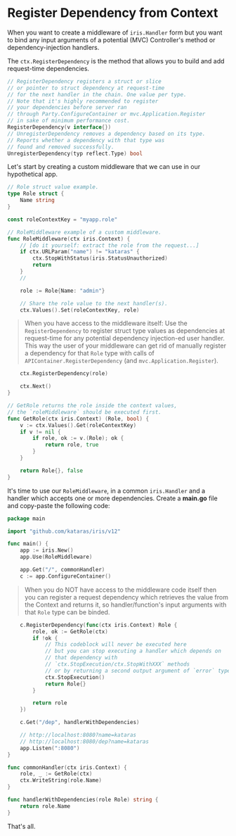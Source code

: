 # Register Dependency from Context

When you want to create a middleware of `iris.Handler` form but you want to bind any input arguments of a potential (MVC) Controller's method or dependency-injection handlers.

The `ctx.RegisterDependency` is the method that allows you to build and add request-time dependencies.

```go
// RegisterDependency registers a struct or slice
// or pointer to struct dependency at request-time
// for the next handler in the chain. One value per type.
// Note that it's highly recommended to register
// your dependencies before server ran
// through Party.ConfigureContainer or mvc.Application.Register
// in sake of minimum performance cost.
RegisterDependency(v interface{})
// UnregisterDependency removes a dependency based on its type.
// Reports whether a dependency with that type was
// found and removed successfully.
UnregisterDependency(typ reflect.Type) bool
```

Let's start by creating a custom middleware that we can use in our hypothetical app.

```go
// Role struct value example.
type Role struct {
	Name string
}

const roleContextKey = "myapp.role"

// RoleMiddleware example of a custom middleware.
func RoleMiddleware(ctx iris.Context) {
	// [do it yourself: extract the role from the request...]
	if ctx.URLParam("name") != "kataras" {
		ctx.StopWithStatus(iris.StatusUnauthorized)
		return
	}
	//

	role := Role{Name: "admin"}

    // Share the role value to the next handler(s).
	ctx.Values().Set(roleContextKey, role)
```

> When you have access to the middleware itself:
Use the `RegisterDependency` to register
struct type values as dependencies at request-time for
any potential dependency injection-ed user handler.
This way the user of your middleware can get rid of
manually register a dependency for that `Role` type with calls of
`APIContainer.RegisterDependency` (and `mvc.Application.Register`).

```go
    ctx.RegisterDependency(role)
```

```go
	ctx.Next()
}
```

```go
// GetRole returns the role inside the context values,
// the `roleMiddleware` should be executed first.
func GetRole(ctx iris.Context) (Role, bool) {
	v := ctx.Values().Get(roleContextKey)
	if v != nil {
		if role, ok := v.(Role); ok {
			return role, true
		}
	}

	return Role{}, false
}
```

It's time to use our `RoleMiddleware`, in a common `iris.Handler` and a handler which accepts one or more dependencies. Create a **main.go** file and copy-paste the following code:

```go
package main

import "github.com/kataras/iris/v12"

func main() {
	app := iris.New()
	app.Use(RoleMiddleware)

	app.Get("/", commonHandler)
    c := app.ConfigureContainer()
```

> When you do NOT have access to the middleware code itself
then you can register a request dependency
which retrieves the value from the Context
and returns it, so handler/function's input arguments
with that `Role` type can be binded.

```go
    c.RegisterDependency(func(ctx iris.Context) Role {
        role, ok := GetRole(ctx)
        if !ok {
            // This codeblock will never be executed here
            // but you can stop executing a handler which depends on
            // that dependency with
            // `ctx.StopExecution/ctx.StopWithXXX` methods
            // or by returning a second output argument of `error` type.
            ctx.StopExecution()
            return Role{}
        }

        return role
    })
```

```go
	c.Get("/dep", handlerWithDependencies)

	// http://localhost:8080?name=kataras
	// http://localhost:8080/dep?name=kataras
	app.Listen(":8080")
}

func commonHandler(ctx iris.Context) {
	role, _ := GetRole(ctx)
	ctx.WriteString(role.Name)
}

func handlerWithDependencies(role Role) string {
	return role.Name
}
```

That's all.
